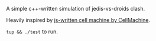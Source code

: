 A simple c++-written simulation of jedis-vs-droids clash.

Heavily inspired by [js-written cell machine by CellMachine](https://github.com/CellMachine/StarWars).

`tup && ./test` to run.
